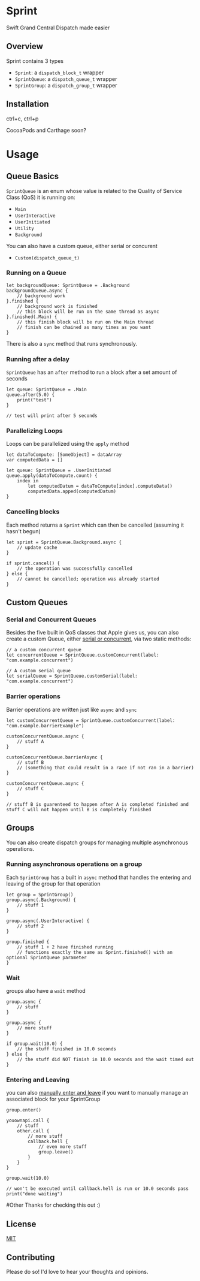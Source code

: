 # Sprint
Swift Grand Central Dispatch made easier

## Overview
Sprint contains 3 types

- `Sprint`: a `dispatch_block_t` wrapper
- `SprintQueue`: a `dispatch_queue_t` wrapper
- `SprintGroup`: a `dispatch_group_t` wrapper

## Installation
ctrl+c, ctrl+p

CocoaPods and Carthage soon?

# Usage

## Queue Basics

`SprintQueue` is an enum whose value is related to the Quality of Service Class (QoS) it is running on:

- `Main`
- `UserInteractive`
- `UserInitiated`
- `Utility`
- `Background`

You can also have a custom queue, either serial or concurent

- `Custom(dispatch_queue_t)`
  
### Running on a Queue
  
	let backgroundQueue: SprintQueue = .Background
	backgroundQueue.async {
		// background work
	}.finished {
	 	// background work is finished
	 	// this block will be run on the same thread as async
	}.finished(.Main) {
	 	// this finish block will be run on the Main thread
	 	// finish can be chained as many times as you want
	}

There is also a `sync` method that runs synchronously.

### Running after a delay

`SprintQueue` has an `after` method to run a block after a set amount of seconds

	let queue: SprintQueue = .Main
	queue.after(5.0) {
		print("test")
	}
	
	// test will print after 5 seconds

### Parallelizing Loops

Loops can be parallelized using the `apply` method
	
	let dataToCompute: [SomeObject] = dataArray
	var computedData = []
	
	let queue: SprintQueue = .UserInitiated
	queue.apply(dataToCompute.count) {
		index in
			let computedDatum = dataToCompute[index].computeData()
			computedData.apped(computedDatum)
	}

### Cancelling blocks
Each method returns a `Sprint` which can then be cancelled (assuming it hasn't begun)

	let sprint = SprintQueue.Background.async {
		// update cache
	}
	
	if sprint.cancel() {
		// the operation was successfully cancelled
	} else {
		// cannot be cancelled; operation was already started
	}

## Custom Queues
		
### Serial and Concurrent Queues
Besides the five built in QoS classes that Apple gives us, you can also create a custom Queue, either [serial or concurrent](http://stackoverflow.com/questions/19179358/concurrent-vs-serial-queues-in-gcd), via two static methods:

	// a custom concurrent queue
	let concurrentQueue = SprintQueue.customConcurrent(label: "com.example.concurrent")
	
	// A custom serial queue
	let serialQueue = SprintQueue.customSerial(label: "com.example.concurrent")
	
### Barrier operations

Barrier operations are written just like `async` and `sync` 

	let customConcurrentQueue = SprintQueue.customConcurrent(label: "com.example.barrierExample")
	
	customConcurrentQueue.async {
		// stuff A
	}
	
	customConcurrentQueue.barrierAsync {
		// stuff B 
		// (something that could result in a race if not ran in a barrier)
	}
	
	customConcurrentQueue.async {
		// stuff C
	}
	
	// stuff B is guarenteed to happen after A is completed finished and stuff C will not happen until B is completely finished
	
## Groups
You can also create dispatch groups for managing multiple asynchronous operations.

### Running asynchronous operations on a group
Each `SprintGroup` has a built in `async` method that handles the entering and leaving of the group for that operation
	
	let group = SprintGroup()
	group.async(.Background) {
		// stuff 1
	}
	
	group.async(.UserInteractive) {
		// stuff 2
	}
	
	group.finished {
		// stuff 1 + 2 have finished running
		// functions exactly the same as Sprint.finished() with an optional SprintQueue parameter
	}

### Wait

groups also have a `wait` method

	group.async {
		// stuff
	}
	
	group.async {
		// more stuff
	}
	
	if group.wait(10.0) {
		// the stuff finished in 10.0 seconds
	} else {
		// the stuff did NOT finish in 10.0 seconds and the wait timed out
	}
	
### Entering and Leaving

you can also [manually enter and leave](http://stackoverflow.com/a/20910658/2938665) if you want to manually manage an associated block for your SprintGroup

	group.enter()
	
	youownapi.call {
		// stuff
		other.call {
			// more stuff
			callback.hell {
				// even more stuff
				group.leave()	
			}
		}
	}
	
	group.wait(10.0)
	
	// won't be executed until callback.hell is run or 10.0 seconds pass
	print("done waiting")
	
#Other
Thanks for checking this out :)
	
## License
[MIT](https://opensource.org/licenses/MIT)

## Contributing
Please do so! I'd love to hear your thoughts and opinions.
